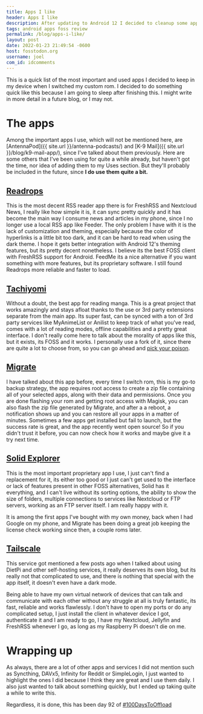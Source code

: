 ```yaml
---
title: Apps I like
header: Apps I like
description: After updating to Android 12 I decided to cleanup some apps, and realized there are a few that have become quite important for me, here are some of them
tags: android apps foss review
permalink: /blog/apps-i-like/
layout: post
date: 2022-01-23 21:49:54 -0600
host: fosstodon.org
username: joel
com_id: idcomments
---
```


This is a quick list of the most important and used apps I decided to keep in my device when I switched my custom rom. I decided to do something quick like this because I am going to sleep after finishing this. I might write in more detail in a future blog, or I may not.

# The apps

Among the important apps I use, which will not be mentioned here, are [AntennaPod]({{ site.url }}/antenna-podcasts/) and [K-9 Mail]({{ site.url }}/blog/k9-mail-app/), since I've talked about them previously. Here are some others that I've been using for quite a while already, but haven't got the time, nor idea of adding them to my Uses section. But they'll probably be included in the future, since **I do use them quite a bit.**

## [Readrops](https://github.com/readrops/Readrops)

This is the most decent RSS reader app there is for FreshRSS and Nextcloud News, I really like how simple it is, it can sync pretty quickly and it has become the main way I consume news and articles in my phone, since I no longer use a local RSS app like Feeder. The only problem I have with it is the lack of customization and theming, especially because the color of hyperlinks is a little bit too dark, and it can be hard to read when using the dark theme. I hope it gets better integration with Android 12's theming features, but its pretty decent nonetheless. I believe its the best FOSS client with FreshRSS support for Android. FeedMe its a nice alternative if you want something with more features, but its proprietary software. I still found Readrops more reliable and faster to load.

## [Tachiyomi](https://tachiyomi.org/)

Without a doubt, the best app for reading manga. This is a great project that  works amazingly and stays afloat thanks to the use or 3rd party extensions separate from the main app. Its super fast, can be synced with a ton of 3rd party services like MyAnimeList or Anilist to keep track of what you've read, comes with a lot of reading modes, offline capabilities and a pretty great interface. I don't really come here to talk about the morality of apps like this, but it exists, its FOSS and it works. I personally use a fork of it, since there are quite a lot to choose from, so you can go ahead and [pick your poison](https://tachiyomi.org/forks/).

## [Migrate](https://github.com/BaltiApps/Migrate-OSS)

I have talked about this app before, every time I switch rom, this is my go-to backup strategy, the app requires root access to create a zip file containing all of your selected apps, along with their data and permissions. Once you are done flashing your rom and getting root access with Magisk, you can also flash the zip file generated by Migrate, and after a a reboot, a notification shows up and you can restore all your apps in a matter of minutes. Sometimes a few apps get installed but fail to launch, but the success rate is great, and the app recently went open source! So if you didn't trust it before, you can now check how it works and maybe give it a try next time.

## [Solid Explorer](https://neatbytes.com/solidexplorer/)

This is the most important proprietary app I use, I just can't find a replacement for it, its either too good or I just can't get used to the interface or lack of features present in other FOSS alternatives, Solid has it everything, and I can't live without its sorting options, the ability to show the size of folders, multiple connections to services like Nextcloud or FTP servers, working as an FTP server itself. I am really happy with it. 

It is among the first apps I've bought with my own money, back when I had Google on my phone, and Migrate has been doing a great job keeping the license check working since then, a couple roms later.

## [Tailscale](https://tailscale.com/)

This service got mentioned a few posts ago when I talked about using DietPi and other self-hosting services, it really deserves its own blog, but its really not that complicated to use, and there is nothing that special with the app itself, it doesn't even have a dark mode.

Being able to have my own virtual network of devices that can talk and communicate with each other without any struggle at all is truly fantastic, its fast, reliable and works flawlessly. I don't have to open my ports or do any complicated setup, I just install the client in whatever device I got, authenticate it and I am ready to go, I have my Nextcloud, Jellyfin and FreshRSS whenever I go, as long as my Raspberry Pi doesn't die on me.

# Wrapping up

As always, there are a lot of other apps and services I did not mention such as Syncthing, DAVx5, Infinity for Reddit or SimpleLogin, I just wanted to highlight the ones I did because I think they are great and I use them daily. I also just wanted to talk about something quickly, but I ended up taking quite a while to write this.

Regardless, it is done, this has been day 92 of [#100DaysToOffload](https://100daystooffload.com)


